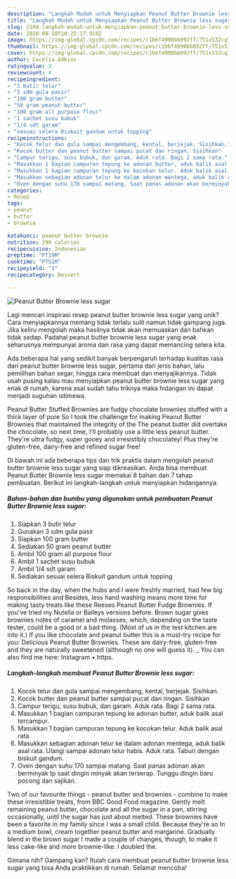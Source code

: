 ```yaml
---
description: "Langkah Mudah untuk Menyiapkan Peanut Butter Brownie less sugar Anti Gagal"
title: "Langkah Mudah untuk Menyiapkan Peanut Butter Brownie less sugar Anti Gagal"
slug: 2104-langkah-mudah-untuk-menyiapkan-peanut-butter-brownie-less-sugar-anti-gagal
date: 2020-08-10T10:25:17.919Z
image: https://img-global.cpcdn.com/recipes/c1b6f4990bb092ff/751x532cq70/peanut-butter-brownie-less-sugar-foto-resep-utama.jpg
thumbnail: https://img-global.cpcdn.com/recipes/c1b6f4990bb092ff/751x532cq70/peanut-butter-brownie-less-sugar-foto-resep-utama.jpg
cover: https://img-global.cpcdn.com/recipes/c1b6f4990bb092ff/751x532cq70/peanut-butter-brownie-less-sugar-foto-resep-utama.jpg
author: Cecelia Adkins
ratingvalue: 3
reviewcount: 4
recipeingredient:
- "3 butir telur"
- "3 sdm gula pasir"
- "100 gram butter"
- "50 gram peanut butter"
- "100 gram all purpose flour"
- "1 sachet susu bubuk"
- "1/4 sdt garam"
- "sesuai selera Biskuit gandum untuk topping"
recipeinstructions:
- "Kocok telur dan gula sampai mengembang, kental, berjejak. Sisihkan."
- "Kocok butter dan peanut butter sampai pucat dan ringan. Sisihkan"
- "Campur terigu, susu bubuk, dan garam. Aduk rata. Bagi 2 sama rata."
- "Masukkan 1 bagian campuran tepung ke adonan butter, aduk balik asal tercampur."
- "Masukkan 1 bagian campuran tepung ke kocokan telur. Aduk balik asal rata."
- "Masukkan sebagian adonan telur ke dalam adonan mentega, aduk balik asal rata. Ulangi sampai adonan telur habis. Aduk rata. Taburi dengan biskuit gandum."
- "Oven dengan suhu 170 sampai matang. Saat panas adonan akan berminyak tp saat dingin minyak akan terserap. Tunggu dingin baru pocong dan sajikan."
categories:
- Resep
tags:
- peanut
- butter
- brownie

katakunci: peanut butter brownie 
nutrition: 299 calories
recipecuisine: Indonesian
preptime: "PT19M"
cooktime: "PT51M"
recipeyield: "3"
recipecategory: Dessert

---
```



![Peanut Butter Brownie less sugar](https://img-global.cpcdn.com/recipes/c1b6f4990bb092ff/751x532cq70/peanut-butter-brownie-less-sugar-foto-resep-utama.jpg)

Lagi mencari inspirasi resep peanut butter brownie less sugar yang unik? Cara menyiapkannya memang tidak terlalu sulit namun tidak gampang juga. Jika keliru mengolah maka hasilnya tidak akan memuaskan dan bahkan tidak sedap. Padahal peanut butter brownie less sugar yang enak seharusnya mempunyai aroma dan rasa yang dapat memancing selera kita.

Ada beberapa hal yang sedikit banyak berpengaruh terhadap kualitas rasa dari peanut butter brownie less sugar, pertama dari jenis bahan, lalu pemilihan bahan segar, hingga cara membuat dan menyajikannya. Tidak usah pusing kalau mau menyiapkan peanut butter brownie less sugar yang enak di rumah, karena asal sudah tahu triknya maka hidangan ini dapat menjadi suguhan istimewa.

Peanut Butter Stuffed Brownies are fudgy chocolate brownies stuffed with a thick layer of pure So I took the challenge for making Peanut Butter Brownies that maintained the integrity of the The peanut butter did overtake the chocolate, so next time, I&#39;ll probably use a little less peanut butter. They&#39;re ultra fudgy, super gooey and irresistibly chocolatey! Plus they&#39;re gluten-free, dairy-free and refined sugar free!


Di bawah ini ada beberapa tips dan trik praktis dalam mengolah peanut butter brownie less sugar yang siap dikreasikan. Anda bisa membuat Peanut Butter Brownie less sugar memakai 8 bahan dan 7 tahap pembuatan. Berikut ini langkah-langkah untuk menyiapkan hidangannya.

<!--inarticleads1-->

##### Bahan-bahan dan bumbu yang digunakan untuk pembuatan Peanut Butter Brownie less sugar:

1. Siapkan 3 butir telur
1. Gunakan 3 sdm gula pasir
1. Siapkan 100 gram butter
1. Sediakan 50 gram peanut butter
1. Ambil 100 gram all purpose flour
1. Ambil 1 sachet susu bubuk
1. Ambil 1/4 sdt garam
1. Sediakan sesuai selera Biskuit gandum untuk topping


So back in the day, when the hubs and I were freshly married, had few big responsibilities and Besides, less hand washing means more time for making tasty treats like these Reeses Peanut Butter Fudge Brownies. If you&#39;ve tried my Nutella or Baileys versions before. Brown sugar gives brownies notes of caramel and molasses, which, depending on the taste tester, could be a good or a bad thing. (Most of us in the test kitchen are into it.) If you like chocolate and peanut butter this is a must-try recipe for you: Delicious Peanut Butter Brownies. These are dairy-free, gluten-free and they are naturally sweetened (although no one will guess it). _ You can also find me here: Instagram • https. 

<!--inarticleads2-->

##### Langkah-langkah membuat Peanut Butter Brownie less sugar:

1. Kocok telur dan gula sampai mengembang, kental, berjejak. Sisihkan.
1. Kocok butter dan peanut butter sampai pucat dan ringan. Sisihkan
1. Campur terigu, susu bubuk, dan garam. Aduk rata. Bagi 2 sama rata.
1. Masukkan 1 bagian campuran tepung ke adonan butter, aduk balik asal tercampur.
1. Masukkan 1 bagian campuran tepung ke kocokan telur. Aduk balik asal rata.
1. Masukkan sebagian adonan telur ke dalam adonan mentega, aduk balik asal rata. Ulangi sampai adonan telur habis. Aduk rata. Taburi dengan biskuit gandum.
1. Oven dengan suhu 170 sampai matang. Saat panas adonan akan berminyak tp saat dingin minyak akan terserap. Tunggu dingin baru pocong dan sajikan.


Two of our favourite things - peanut butter and brownies - combine to make these irresistible treats, from BBC Good Food magazine. Gently melt remaining peanut butter, chocolate and all the sugar in a pan, stirring occasionally, until the sugar has just about melted. These brownies have been a favorite in my family since I was a small child. Because they&#39;re so In a medium bowl, cream together peanut butter and margarine. Gradually blend in the brown sugar I made a couple of changes, though, to make it less cake-like and more brownie-like: I doubled the. 

Gimana nih? Gampang kan? Itulah cara membuat peanut butter brownie less sugar yang bisa Anda praktikkan di rumah. Selamat mencoba!
